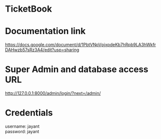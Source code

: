 # TicketBook

# Documentation link
https://docs.google.com/document/d/1PbtVNpVpjxpdeKb7hRpb9LA3hWkfrDAHwzb57sRz3A4/edit?usp=sharing

# Super Admin and database access URL
http://127.0.0.1:8000/admin/login/?next=/admin/

# Credentials
username: jayant      
password: jayant
